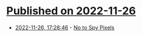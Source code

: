 # [Published on 2022-11-26](index.md)

* [2022-11-26, 17:28:46](https://news.ycombinator.com/item?id=33754670) - [No to Spy Pixels](https://notospypixels.com/)
